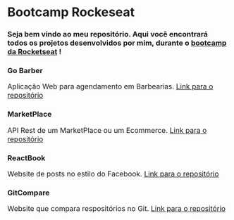 # Bootcamp Rockeseat

### Seja bem vindo ao meu repositório. Aqui você encontrará todos os projetos desenvolvidos por mim, durante o [bootcamp da Rocketseat](https://rocketseat.com.br/bootcamp) !

### Go Barber

<p style="font-size: 16px;">Aplicação Web para agendamento em Barbearias. <a href="https://github.com/FernandoCendretti/gonode-module-2">Link para o repositório</a></p>

### MarketPlace

<p style="font-size: 16px;">API Rest de um MarketPlace ou um Ecommerce. <a href="https://github.com/FernandoCendretti/gonode-modulo-3">Link para o repositório</a></p>

### ReactBook

<p style="font-size: 16px;">Website de posts no estilo do Facebook. <a href="https://github.com/FernandoCendretti/goreact-modulo-1">Link para o repositório</a></p>

### GitCompare

<p style="font-size: 16px;">Website que compara respositórios no Git. <a href="https://github.com/FernandoCendretti/goreact-modulo-2">Link para o repositório</a></p>

